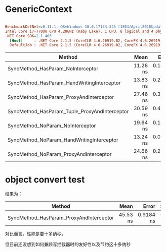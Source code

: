 # GenericContext
``` ini

BenchmarkDotNet=v0.11.1, OS=Windows 10.0.17134.345 (1803/April2018Update/Redstone4)
Intel Core i7-7700K CPU 4.20GHz (Kaby Lake), 1 CPU, 8 logical and 4 physical cores
.NET Core SDK=2.1.403
  [Host]     : .NET Core 2.1.5 (CoreCLR 4.6.26919.02, CoreFX 4.6.26919.02), 64bit RyuJIT
  DefaultJob : .NET Core 2.1.5 (CoreCLR 4.6.26919.02, CoreFX 4.6.26919.02), 64bit RyuJIT


```
|                                        Method |     Mean |     Error |    StdDev |    StdErr |      Min |       Q1 |   Median |       Q3 |      Max |         Op/s |
|---------------------------------------------- |---------:|----------:|----------:|----------:|---------:|---------:|---------:|---------:|---------:|-------------:|
|             SyncMethod_HasParam_NoInterceptor | 11.28 ns | 0.1461 ns | 0.1366 ns | 0.0353 ns | 11.06 ns | 11.17 ns | 11.29 ns | 11.41 ns | 11.49 ns | 88,637,771.4 |
|    SyncMethod_HasParam_HandWritingInterceptor | 13.83 ns | 0.2048 ns | 0.1915 ns | 0.0495 ns | 13.46 ns | 13.71 ns | 13.90 ns | 13.95 ns | 14.12 ns | 72,306,351.6 |
|       SyncMethod_HasParam_ProxyAndInterceptor | 27.46 ns | 0.3590 ns | 0.3359 ns | 0.0867 ns | 26.99 ns | 27.21 ns | 27.38 ns | 27.69 ns | 28.16 ns | 36,420,828.9 |
| SyncMethod_HasParam_Tuple_ProxyAndInterceptor | 30.59 ns | 0.4684 ns | 0.4382 ns | 0.1131 ns | 29.91 ns | 30.32 ns | 30.52 ns | 30.97 ns | 31.36 ns | 32,691,528.2 |
|              SyncMethod_NoParam_NoInterceptor | 19.64 ns | 0.1461 ns | 0.1366 ns | 0.0353 ns | 19.43 ns | 19.49 ns | 19.66 ns | 19.72 ns | 19.94 ns | 50,908,184.2 |
|     SyncMethod_NoParam_HandWritingInterceptor | 13.24 ns | 0.0897 ns | 0.0839 ns | 0.0217 ns | 13.11 ns | 13.17 ns | 13.23 ns | 13.30 ns | 13.44 ns | 75,539,187.4 |
|        SyncMethod_NoParam_ProxyAndInterceptor | 24.66 ns | 0.2392 ns | 0.2238 ns | 0.0578 ns | 24.28 ns | 24.51 ns | 24.64 ns | 24.82 ns | 25.09 ns | 40,553,123.9 |

# object convert test 

结果为： 

|                                     Method |     Mean |     Error |    StdDev |    StdErr |      Min |       Q1 |   Median |       Q3 |      Max |         Op/s |
|------------------------------------------- |---------:|----------:|----------:|----------:|---------:|---------:|---------:|---------:|---------:|-------------:|
|    SyncMethod_HasParam_ProxyAndInterceptor | 45.53 ns | 0.9184 ns | 0.9827 ns | 0.2316 ns | 44.51 ns | 44.60 ns | 45.37 ns | 46.31 ns | 47.85 ns | 21,964,106.6 |



对比而言，性能是要十多纳秒，

但目前还没想到如何兼顾写拦截器时的友好性以及节约这十多纳秒